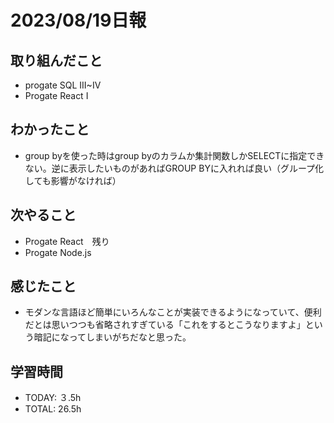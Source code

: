 # 2023/08/19日報


## 取り組んだこと
- progate SQL III~IV
- Progate React I

 
## わかったこと
- group byを使った時はgroup byのカラムか集計関数しかSELECTに指定できない。逆に表示したいものがあればGROUP BYに入れれば良い（グループ化しても影響がなければ）
  
## 次やること
- Progate React　残り
- Progate Node.js

## 感じたこと
- モダンな言語ほど簡単にいろんなことが実装できるようになっていて、便利だとは思いつつも省略されすぎている「これをするとこうなりますよ」という暗記になってしまいがちだなと思った。



## 学習時間
- TODAY: ３.5h
- TOTAL: 26.5h
